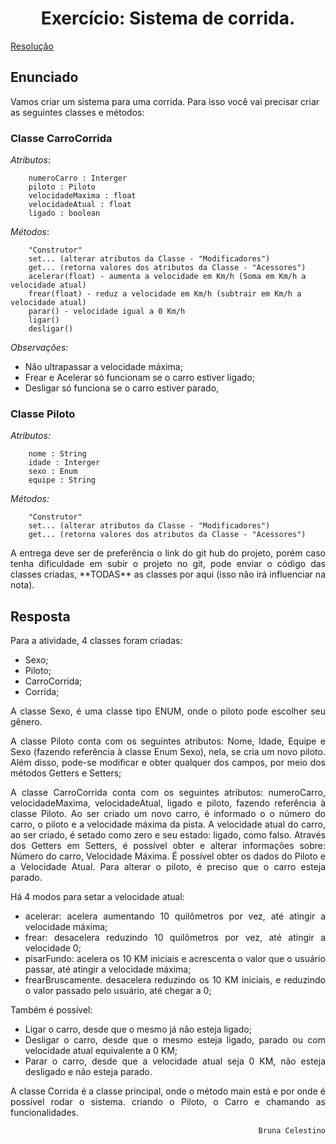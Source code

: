 # <div align="center"> Exercício: Sistema de corrida. </div>
[Resolução](#resposta)


## Enunciado

Vamos criar um sistema para uma corrida. Para isso você vai precisar criar as seguintes classes e métodos:

### **Classe CarroCorrida**

*Atributos*:

        numeroCarro : Interger
        piloto : Piloto
        velocidadeMaxima : float
        velocidadeAtual : float
        ligado : boolean

*Métodos*:

        "Construtor"
        set... (alterar atributos da Classe - "Modificadores")
        get... (retorna valores dos atributos da Classe - "Acessores")
        acelerar(float) - aumenta a velocidade em Km/h (Soma em Km/h a velocidade atual)
        frear(float) - reduz a velocidade em Km/h (subtrair em Km/h a velocidade atual)
        parar() - velocidade igual a 0 Km/h
        ligar()
        desligar()
*Observações:* 
- Não ultrapassar a velocidade máxima;
- Frear e Acelerar só funcionam se o carro estiver ligado;
- Desligar só funciona se o carro estiver parado,

### **Classe Piloto**

*Atributos:*

        nome : String
        idade : Interger
        sexo : Enum
        equipe : String


*Métodos:*

        "Construtor"
        set... (alterar atributos da Classe - "Modificadores")
        get... (retorna valores dos atributos da Classe - "Acessores")


<div align="justify">
A entrega deve ser de preferência o link do git hub do projeto, porém caso tenha dificuldade em subir o projeto no git, pode enviar o código das classes criadas, **TODAS** as classes por aqui (isso não irá influenciar na nota).
</div>


## Resposta

<div align="justify">
Para a atividade, 4 classes foram criadas:

- Sexo;
- Piloto;
- CarroCorrida;
- Corrida;


A classe Sexo, é uma classe tipo ENUM, onde o piloto pode escolher seu gênero. 

A classe Piloto conta com os seguintes atributos: Nome, Idade, Equipe e Sexo (fazendo referência à classe Enum Sexo), nela, se cria um novo piloto. Além disso, pode-se modificar e obter qualquer dos campos, por meio dos métodos Getters e Setters;

A classe CarroCorrida conta com os seguintes atributos: numeroCarro, velocidadeMaxima, velocidadeAtual, ligado e piloto, fazendo referência à classe Piloto. Ao ser criado um novo carro, é informado o o número do carro, o piloto e a velocidade máxima da pista. A velocidade atual do carro, ao ser criado, é setado como zero e seu estado: ligado, como falso. 
Através dos Getters em Setters, é possível obter e alterar informações sobre: Número do carro, Velocidade Máxima. É possível obter os dados do Piloto e a Velocidade Atual. 
Para alterar o piloto, é preciso que o carro esteja parado. 

Há 4 modos para setar a velocidade atual:
- acelerar: acelera aumentando 10 quilômetros por vez, até atingir a velocidade máxima;
- frear: desacelera reduzindo 10 quilômetros por vez, até atingir a velocidade 0;
- pisarFundo: acelera os 10 KM iniciais e acrescenta o valor que o usuário passar, até atingir a velocidade máxima;
- frearBruscamente. desacelera reduzindo os 10 KM iniciais, e reduzindo o valor passado pelo usuário, até chegar a 0;

Também é possível:
- Ligar o carro, desde que o mesmo já não esteja ligado;
- Desligar o carro, desde que o mesmo esteja ligado, parado ou com velocidade atual equivalente a 0 KM;
- Parar o carro, desde que a velocidade atual seja 0 KM, não esteja desligado e não esteja parado.

A classe Corrida é a classe principal, onde o método main está e por onde é possível rodar o sistema. criando o Piloto, o Carro e chamando as funcionalidades.

</div>

<div align="end"> 

        Bruna Celestino

</div>
